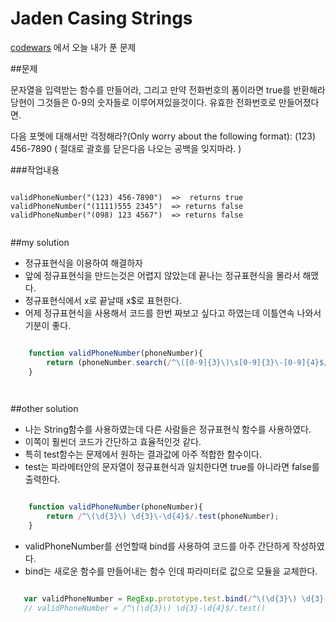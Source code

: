 Jaden Casing Strings
=============================================
[codewars](www.codewars.com) 에서 오늘 내가 푼 문제

##문제

문자열을 입력받는 함수를 만들어라, 그리고 만약 전화번호의 폼이라면 true를 반환해라
당현이 그것들은 0-9의 숫자들로 이루어져있을것이다. 유효한 전화번호로 만들어졌다면.

다음 포멧에 대해서만 걱정해라?(Only worry about the following format):
(123) 456-7890 ( 절대로 괄호를 닫은다음 나오는 공백을 잊지마라. )




###작업내용


```

validPhoneNumber("(123) 456-7890")  =>  returns true
validPhoneNumber("(1111)555 2345")  => returns false
validPhoneNumber("(098) 123 4567")  => returns false
    

```



##my solution

- 정규표현식을 이용하여 해결하자
- 앞에 정규표현식을 만드는것은 어렵지 않았는데 끝나는 정규표현식을 몰라서 해맸다.
- 정규표현식에서 x로 끝날때 x$로 표현한다.
- 어제 정규표현식을 사용해서 코드를 한번 짜보고 싶다고 하였는데 이틀연속 나와서 기분이 좋다.

```javascript

    function validPhoneNumber(phoneNumber){
        return (phoneNumber.search(/^\([0-9]{3}\)\s[0-9]{3}\-[0-9]{4}$/) == 0)?  true:false;
    }

   
```




##other solution

- 나는 String함수를 사용하였는데 다른 사람들은 정규표현식 함수를 사용하였다.
- 이쪽이 훨씬더 코드가 간단하고 효율적인것 같다.
- 특히 test함수는 문제에서 원하는 결과값에 아주 적합한 함수이다.
- test는 파라메터안의 문자열이 정규표현식과 일치한다면 true를 아니라면 false를 출력한다.

```javascript

    function validPhoneNumber(phoneNumber){
        return /^\(\d{3}\) \d{3}\-\d{4}$/.test(phoneNumber);
    }

```

- validPhoneNumber를 선언할때 bind를 사용하여 코드를 아주 간단하게 작성하였다.
- bind는 새로운 함수를 만들어내는 함수 인데 파라미터로 값으로 모듈을 교체한다.

```javascript

   var validPhoneNumber = RegExp.prototype.test.bind(/^\(\d{3}\) \d{3}-\d{4}$/);
   // validPhoneNumber = /^\(\d{3}\) \d{3}-\d{4}$/.test() 

```
